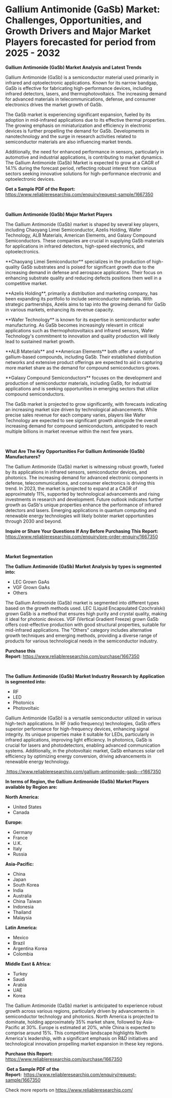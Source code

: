 <p><h1>Gallium Antimonide (GaSb) Market: Challenges, Opportunities, and Growth Drivers and Major Market Players forecasted for period from 2025 - 2032</h1></p><p><strong>Gallium Antimonide (GaSb) Market Analysis and Latest Trends</strong></p>
<p><p>Gallium Antimonide (GaSb) is a semiconductor material used primarily in infrared and optoelectronic applications. Known for its narrow bandgap, GaSb is effective for fabricating high-performance devices, including infrared detectors, lasers, and thermophotovoltaics. The increasing demand for advanced materials in telecommunications, defense, and consumer electronics drives the market growth of GaSb.</p><p>The GaSb market is experiencing significant expansion, fueled by its adoption in mid-infrared applications due to its effective thermal properties. The growing emphasis on miniaturization and efficiency in electronic devices is further propelling the demand for GaSb. Developments in nanotechnology and the surge in research activities related to semiconductor materials are also influencing market trends.</p><p>Additionally, the need for enhanced performance in sensors, particularly in automotive and industrial applications, is contributing to market dynamics. The Gallium Antimonide (GaSb) Market is expected to grow at a CAGR of 14.1% during the forecast period, reflecting robust interest from various sectors seeking innovative solutions for high-performance electronic and optoelectronic devices.</p></p>
<p><strong>Get a Sample PDF of the Report:&nbsp;</strong> <a href="https://www.reliableresearchiq.com/enquiry/request-sample/1667350?utm_campaign=1842&utm_medium=2&utm_source=Github&utm_content=ia&utm_term=02022025&utm_id=gallium-antimonide-gasb">https://www.reliableresearchiq.com/enquiry/request-sample/1667350</a></p>
<p>&nbsp;</p>
<p><strong>Gallium Antimonide (GaSb) Major Market Players</strong></p>
<p><p>The Gallium Antimonide (GaSb) market is shaped by several key players, including Chaoyang Limei Semiconductor, Azelis Holding, Wafer Technology, ALB Materials, American Elements, and Galaxy Compound Semiconductors. These companies are crucial in supplying GaSb materials for applications in infrared detectors, high-speed electronics, and optoelectronics.</p><p>**Chaoyang Limei Semiconductor** specializes in the production of high-quality GaSb substrates and is poised for significant growth due to the increasing demand in defense and aerospace applications. Their focus on enhancing substrate quality and reducing defects positions them well in a competitive market.</p><p>**Azelis Holding**, primarily a distribution and marketing company, has been expanding its portfolio to include semiconductor materials. With strategic partnerships, Azelis aims to tap into the growing demand for GaSb in various markets, enhancing its revenue capacity.</p><p>**Wafer Technology** is known for its expertise in semiconductor wafer manufacturing. As GaSb becomes increasingly relevant in critical applications such as thermophotovoltaics and infrared sensors, Wafer Technology's commitment to innovation and quality production will likely lead to sustained market growth.</p><p>**ALB Materials** and **American Elements** both offer a variety of gallium-based compounds, including GaSb. Their established distribution networks and extensive product offerings are expected to aid in capturing more market share as the demand for compound semiconductors grows.</p><p>**Galaxy Compound Semiconductors** focuses on the development and production of semiconductor materials, including GaSb, for industrial applications and is seeking opportunities in emerging sectors that utilize compound semiconductors.</p><p>The GaSb market is projected to grow significantly, with forecasts indicating an increasing market size driven by technological advancements. While precise sales revenue for each company varies, players like Wafer Technology are expected to see significant growth alongside the overall increasing demand for compound semiconductors, anticipated to reach multiple billions in market revenue within the next few years.</p></p>
<p>&nbsp;</p>
<p><strong>What Are The Key Opportunities For Gallium Antimonide (GaSb) Manufacturers?</strong></p>
<p><p>The Gallium Antimonide (GaSb) market is witnessing robust growth, fueled by its applications in infrared sensors, semiconductor devices, and photonics. The increasing demand for advanced electronic components in defense, telecommunications, and consumer electronics is driving this trend. In 2023, the market is projected to expand at a CAGR of approximately 11%, supported by technological advancements and rising investments in research and development. Future outlook indicates further growth as GaSb's unique properties enhance the performance of infrared detectors and lasers. Emerging applications in quantum computing and renewable energy technologies will likely bolster market opportunities through 2030 and beyond.</p></p>
<p><strong>Inquire or Share Your Questions If Any Before Purchasing This Report:</strong> <a href="https://www.reliableresearchiq.com/enquiry/pre-order-enquiry/1667350?utm_campaign=1842&utm_medium=2&utm_source=Github&utm_content=ia&utm_term=02022025&utm_id=gallium-antimonide-gasb">https://www.reliableresearchiq.com/enquiry/pre-order-enquiry/1667350</a></p>
<p>&nbsp;</p>
<p><strong>Market Segmentation</strong></p>
<p><strong>The Gallium Antimonide (GaSb) Market Analysis by types is segmented into:</strong></p>
<p><ul><li>LEC Grown GaAs</li><li>VGF Grown GaAs</li><li>Others</li></ul></p>
<p><p>The Gallium Antimonide (GaSb) market is segmented into different types based on the growth methods used. LEC (Liquid Encapsulated Czochralski) grown GaSb is a method that ensures high purity and crystal quality, making it ideal for photonic devices. VGF (Vertical Gradient Freeze) grown GaSb offers cost-effective production with good structural properties, suitable for mid-infrared applications. The "Others" category includes alternative growth techniques and emerging methods, providing a diverse range of products for various technological needs in the semiconductor industry.</p></p>
<p><strong>Purchase this Report:&nbsp;</strong><a href="https://www.reliableresearchiq.com/purchase/1667350?utm_campaign=1842&utm_medium=2&utm_source=Github&utm_content=ia&utm_term=02022025&utm_id=gallium-antimonide-gasb">https://www.reliableresearchiq.com/purchase/1667350</a></p>
<p>&nbsp;</p>
<p><strong>The Gallium Antimonide (GaSb) Market Industry Research by Application is segmented into:</strong></p>
<p><ul><li>RF</li><li>LED</li><li>Photonics</li><li>Photovoltaic</li></ul></p>
<p><p>Gallium Antimonide (GaSb) is a versatile semiconductor utilized in various high-tech applications. In RF (radio frequency) technologies, GaSb offers superior performance for high-frequency devices, enhancing signal integrity. Its unique properties make it suitable for LEDs, particularly in infrared applications, improving light efficiency. In photonics, GaSb is crucial for lasers and photodetectors, enabling advanced communication systems. Additionally, in the photovoltaic market, GaSb enhances solar cell efficiency by optimizing energy conversion, driving advancements in renewable energy technology.</p></p>
<p><a href="https://www.reliableresearchiq.com/gallium-antimonide-gasb--r1667350?utm_campaign=1842&utm_medium=2&utm_source=Github&utm_content=ia&utm_term=02022025&utm_id=gallium-antimonide-gasb">&nbsp;https://www.reliableresearchiq.com/gallium-antimonide-gasb--r1667350</a></p>
<p><strong>In terms of Region, the Gallium Antimonide (GaSb) Market Players available by Region are:</strong></p>
<p>
    <p> <strong> North America: </strong>
        <ul>
            <li>United States</li>
            <li>Canada</li>
        </ul>
        </p> 
    <p> <strong> Europe: </strong>
        <ul>
            <li>Germany</li>
            <li>France</li>
            <li>U.K.</li>
            <li>Italy</li>
            <li>Russia</li>
        </ul>
        </p> 
    <p> <strong> Asia-Pacific: </strong>
        <ul>
            <li>China</li>
            <li>Japan</li>
            <li>South Korea</li>
            <li>India</li>
            <li>Australia</li>
            <li>China Taiwan</li>
            <li>Indonesia</li>
            <li>Thailand</li>
            <li>Malaysia</li>
        </ul>
        </p> 
    <p> <strong> Latin America: </strong>
        <ul>
            <li>Mexico</li>
            <li>Brazil</li>
            <li>Argentina Korea</li>
            <li>Colombia</li>
        </ul>
        </p> 
    <p> <strong> Middle East & Africa: </strong>
        <ul>
            <li>Turkey</li>
            <li>Saudi</li>
            <li>Arabia</li>
            <li>UAE</li>
            <li>Korea</li>
        </ul>
    </p>
    </p>
<p><p>The Gallium Antimonide (GaSb) market is anticipated to experience robust growth across various regions, particularly driven by advancements in semiconductor technology and photonics. North America is projected to dominate, holding approximately 35% market share, followed by Asia-Pacific at 30%. Europe is estimated at 20%, while China is expected to comprise around 15%. This competitive landscape highlights North America's leadership, with a significant emphasis on R&D initiatives and technological innovation propelling market expansion in these key regions.</p></p>
<p><strong>Purchase this Report: </strong><a href="https://www.reliableresearchiq.com/purchase/1667350?utm_campaign=1842&utm_medium=2&utm_source=Github&utm_content=ia&utm_term=02022025&utm_id=gallium-antimonide-gasb">https://www.reliableresearchiq.com/purchase/1667350</a></p>
<p>&nbsp;<strong>Get a Sample PDF of the Report:&nbsp;&nbsp;</strong><a href="https://www.reliableresearchiq.com/enquiry/request-sample/1667350?utm_campaign=1842&utm_medium=2&utm_source=Github&utm_content=ia&utm_term=02022025&utm_id=gallium-antimonide-gasb">https://www.reliableresearchiq.com/enquiry/request-sample/1667350</a></p>
<p><strong></strong></p>
<p>Check more reports on <a href="https://www.reliableresearchiq.com/?utm_campaign=1842&utm_medium=2&utm_source=Github&utm_content=ia&utm_term=02022025&utm_id=gallium-antimonide-gasb">https://www.reliableresearchiq.com/</a></p>